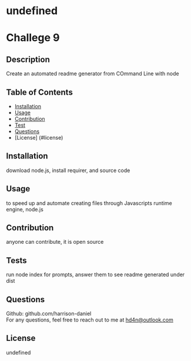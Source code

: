 
  # undefined

  # Challege 9

  ## Description
  Create an automated readme generator from COmmand Line with node

  ## Table of Contents
  - [Installation](#installation)
  - [Usage](#usage)
  - [Contribution](#contribution)
  - [Test](#test)
  - [Questions](#questions)
  - [License] (#license)

  ## Installation
  download node.js, install requirer, and source code

  ## Usage
  to speed up and automate creating files through Javascripts runtime engine, node.js

  ## Contribution
  anyone can contribute, it is open source

  ## Tests
  run node index for prompts, answer them to see readme generated under dist

  ## Questions
  Github: github.com/harrison-daniel  
  For any questions, feel free to reach out to me at hd4n@outlook.com

  ## License
  undefined

